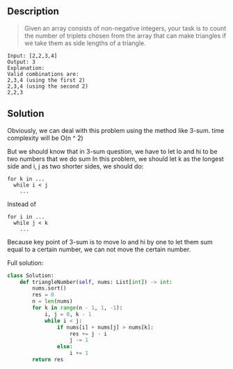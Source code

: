 ## Description
>Given an array consists of non-negative integers, your task is to count the number of triplets chosen from the array that can make triangles if we take them as side lengths of a triangle.

```
Input: [2,2,3,4]
Output: 3
Explanation:
Valid combinations are: 
2,3,4 (using the first 2)
2,3,4 (using the second 2)
2,2,3
```

## Solution

Obviously, we can deal with this problem using the method like 3-sum.
time complexity will be O(n ^ 2)

But we should know that in 3-sum question, we have to let lo and hi to be two numbers that we do sum
In this problem, we should let k as the longest side and i, j as two shorter sides, we should do:
```
for k in ...
  while i < j
    ...
```
Instead of 
```
for i in ...
  while j < k
    ...
```
Because key point of 3-sum is to move lo and hi by one to let them sum equal to a certain number, we can not move the certain number.

Full solution:
```python
class Solution:
    def triangleNumber(self, nums: List[int]) -> int:
        nums.sort()
        res = 0
        n = len(nums)
        for k in range(n - 1, 1, -1):
            i, j = 0, k - 1
            while i < j:
                if nums[i] + nums[j] > nums[k]:
                    res += j - i
                    j -= 1
                else:
                    i += 1
        return res
```
